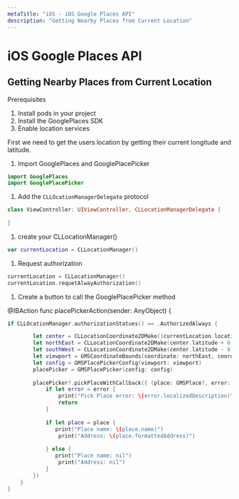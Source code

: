 ```yaml
---
metaTitle: "iOS - iOS Google Places API"
description: "Getting Nearby Places from Current Location"
---
```


# iOS Google Places API



## Getting Nearby Places from Current Location


Prerequisites

1. Install pods in your project
1. Install the GooglePlaces SDK
1. Enable location services

First we need to get the users location by getting their current longitude and latitude.

1. Import GooglePlaces and GooglePlacePicker

```swift
import GooglePlaces
import GooglePlacePicker

```


1. Add the `CLLOcationManagerDelegate` protocol

```swift
class ViewController: UIViewController, CLLocationManagerDelegate {
    
}

```


1. create your CLLocationManager()

```swift
var currentLocation = CLLocationManager()

```


1. Request authorization

```swift
currentLocation = CLLocationManager()
currentLocation.requetAlwayAuthorization()

```


1. Create a button to call the GooglePlacePicker method

@IBAction func placePickerAction(sender: AnyObject) {

```swift
if CLLOcationManager.authorizationStatues() == .AuthorizedAlways {

        let center = CLLocationCoordinate2DMake((currentLocation.location?.coordinate.latitude)!, (currentLocation.location?.coordinate.longitude)!)
        let northEast = CLLocationCoordinate2DMake(center.latitude + 0.001, center.longitude + 0.001)
        let southWest = CLLocationCoordinate2DMake(center.latitude - 0.001, center.longitude - 0.001)
        let viewport = GMSCoordinateBounds(coordinate: northEast, coordinate: southWest)
        let config = GMSPlacePickerConfig(viewport: viewport)
        placePicker = GMSPlacePicker(config: config)
        
        placePicker?.pickPlaceWithCallback({ (place: GMSPlace?, error: NSError?) -> Void in
            if let error = error {
                print("Pick Place error: \(error.localizedDescription)")
                return
            }
            
            if let place = place {
               print("Place name: \(place.name)")
                print("Address: \(place.formattedAddress)")
                
            } else {
               print("Place name: nil")
                print("Address: nil")
            }
        })
    }        
}

```

